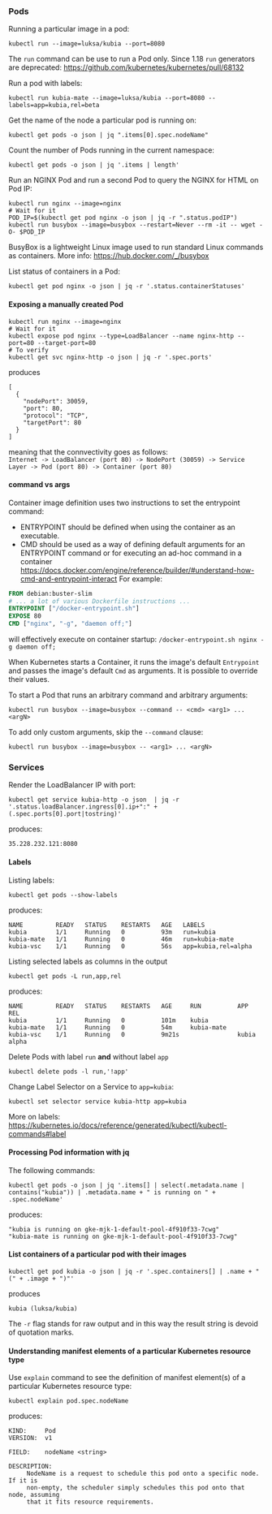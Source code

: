 ### Pods

Running a particular image in a pod:
```
kubectl run --image=luksa/kubia --port=8080
```
The `run` command can be use to run a Pod only. Since 1.18 `run` generators are deprecated: https://github.com/kubernetes/kubernetes/pull/68132

Run a pod with labels:
```
kubectl run kubia-mate --image=luksa/kubia --port=8080 --labels=app=kubia,rel=beta
```

Get the name of the node a particular pod is running on:
```
kubectl get pods -o json | jq ".items[0].spec.nodeName"
```

Count the number of Pods running in the current namespace:
```
kubectl get pods -o json | jq '.items | length'
```

Run an NGINX Pod and run a second Pod to query the NGINX for HTML on Pod IP:
```
kubectl run nginx --image=nginx
# Wait for it
POD_IP=$(kubectl get pod nginx -o json | jq -r ".status.podIP")
kubectl run busybox --image=busybox --restart=Never --rm -it -- wget -O- $POD_IP
```
BusyBox is a lightweight Linux image used to run standard Linux commands as containers. More info: https://hub.docker.com/_/busybox

List status of containers in a Pod:
```
kubectl get pod nginx -o json | jq -r '.status.containerStatuses'
```

#### Exposing a manually created Pod
```
kubectl run nginx --image=nginx
# Wait for it
kubectl expose pod nginx --type=LoadBalancer --name nginx-http --port=80 --target-port=80
# To verify
kubectl get svc nginx-http -o json | jq -r '.spec.ports'
```
produces
```
[
  {
    "nodePort": 30059,
    "port": 80,
    "protocol": "TCP",
    "targetPort": 80
  }
]
```
meaning that the connvectivity goes as follows:  
`Internet -> LoadBalancer (port 80) -> NodePort (30059) -> Service Layer -> Pod (port 80) -> Container (port 80)`

#### command vs args
Container image definition uses two instructions to set the entrypoint command:
- ENTRYPOINT should be defined when using the container as an executable.
- CMD should be used as a way of defining default arguments for an ENTRYPOINT command or for executing an ad-hoc command in a container
https://docs.docker.com/engine/reference/builder/#understand-how-cmd-and-entrypoint-interact
For example:
```dockerfile
FROM debian:buster-slim
# ... a lot of various Dockerfile instructions ...
ENTRYPOINT ["/docker-entrypoint.sh"]
EXPOSE 80
CMD ["nginx", "-g", "daemon off;"]
```
will effectively execute on container startup: `/docker-entrypoint.sh nginx -g daemon off;`

When Kubernetes starts a Container, it runs the image's default `Entrypoint` and passes the image's default `Cmd` as arguments.
It is possible to override their values.

To start a Pod that runs an arbitrary command and arbitrary arguments:
```
kubectl run busybox --image=busybox --command -- <cmd> <arg1> ... <argN>
```
To add only custom arguments, skip the `--command` clause:
```
kubectl run busybox --image=busybox -- <arg1> ... <argN>
```

### Services
Render the LoadBalancer IP with port:
```
kubectl get service kubia-http -o json  | jq -r '.status.loadBalancer.ingress[0].ip+":" + (.spec.ports[0].port|tostring)'
```
produces:
```
35.228.232.121:8080
```

#### Labels
Listing labels:
```
kubectl get pods --show-labels
```
produces:
```
NAME         READY   STATUS    RESTARTS   AGE   LABELS
kubia        1/1     Running   0          93m   run=kubia
kubia-mate   1/1     Running   0          46m   run=kubia-mate
kubia-vsc    1/1     Running   0          56s   app=kubia,rel=alpha
```

Listing selected labels as columns in the output
```
kubectl get pods -L run,app,rel
```
produces:
```
NAME         READY   STATUS    RESTARTS   AGE     RUN          APP     REL
kubia        1/1     Running   0          101m    kubia
kubia-mate   1/1     Running   0          54m     kubia-mate
kubia-vsc    1/1     Running   0          9m21s                kubia   alpha
```

Delete Pods with label `run` **and** without label `app`
```
kubectl delete pods -l run,'!app'
```

Change Label Selector on a Service to `app=kubia`:
```
kubectl set selector service kubia-http app=kubia
```

More on labels: https://kubernetes.io/docs/reference/generated/kubectl/kubectl-commands#label

#### Processing Pod information with jq
The following commands:
```
kubectl get pods -o json | jq '.items[] | select(.metadata.name | contains("kubia")) | .metadata.name + " is running on " + .spec.nodeName'
```
produces:
```
"kubia is running on gke-mjk-1-default-pool-4f910f33-7cwg"
"kubia-mate is running on gke-mjk-1-default-pool-4f910f33-7cwg"
```

#### List containers of a particular pod with their images
```
kubectl get pod kubia -o json | jq -r '.spec.containers[] | .name + " (" + .image + ")"'
```
produces
```
kubia (luksa/kubia)
```
The `-r` flag stands for raw output and in this way the result string is devoid of quotation marks.

#### Understanding manifest elements of a particular Kubernetes resource type
Use `explain` command to see the definition of manifest element(s) of a particular Kubernetes resource type:
```
kubectl explain pod.spec.nodeName
```
produces:
```
KIND:     Pod
VERSION:  v1

FIELD:    nodeName <string>

DESCRIPTION:
     NodeName is a request to schedule this pod onto a specific node. If it is
     non-empty, the scheduler simply schedules this pod onto that node, assuming
     that it fits resource requirements.
```
